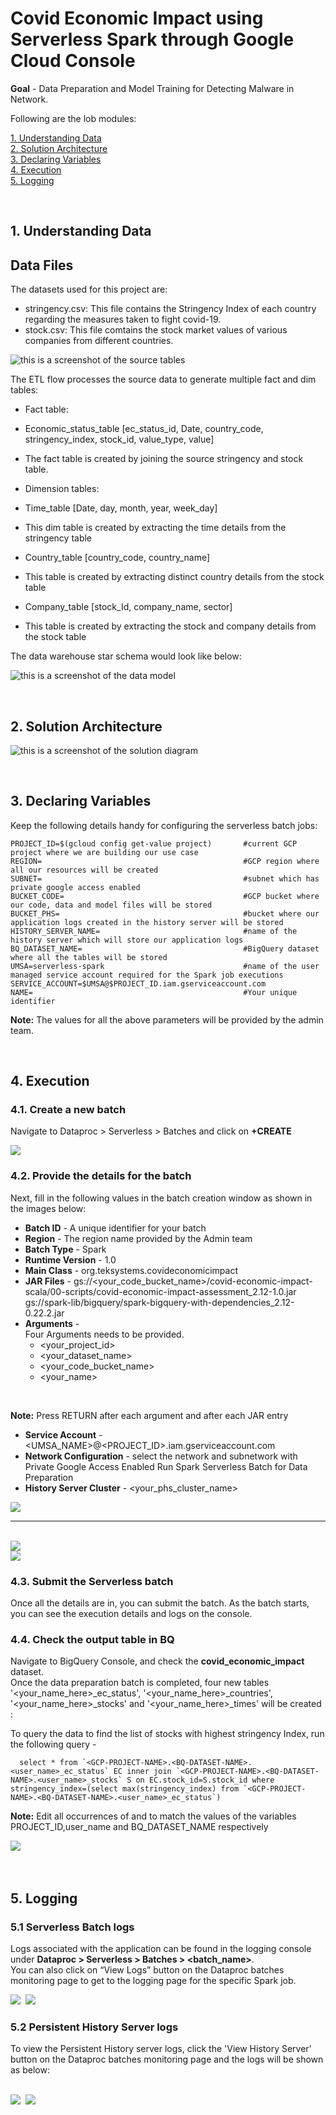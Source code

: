 # Covid Economic Impact using Serverless Spark through Google Cloud Console

**Goal** - Data Preparation and Model Training for Detecting Malware in Network.

Following are the lob modules:

[1. Understanding Data](05b_covid_economic_impact_console_execution.md#1-understanding-data)<br>
[2. Solution Architecture](05b_covid_economic_impact_console_execution.md#2-solution-architecture)<br>
[3. Declaring Variables](05b_covid_economic_impact_console_execution.md#3-declaring-variables)<br>
[4. Execution](05b_covid_economic_impact_console_execution.md#4-execution)<br>
[5. Logging](05b_covid_economic_impact_console_execution.md#5-logging)<br>

<br>

## 1. Understanding Data

## Data Files
The datasets used for this project are:
- stringency.csv: This file contains the Stringency Index of each country regarding the measures taken to fight covid-19.
- stock.csv: This file comtains the stock market values of various companies from different countries.

![this is a screenshot of the source tables](../images/Source_tables.png)

The ETL flow processes the source data to generate multiple fact and dim tables:

- Fact table:
- Economic_status_table [ec_status_id, Date, country_code, stringency_index, stock_id, value_type, value]
- The fact table is created by joining the source stringency and stock table.

- Dimension tables:
- Time_table [Date, day, month, year, week_day]
- This dim table is created by extracting the time details from the stringency table
- Country_table [country_code, country_name]
- This table is created by extracting distinct country details from the stock table
- Company_table [stock_Id, company_name, sector]
- This table is created by extracting the stock and company details from the stock table


The data warehouse star schema would look like below:

![this is a screenshot of the data model](../images/Data_model.PNG)

<br>

## 2. Solution Architecture

![this is a screenshot of the solution diagram](../images/Flow_of_Resources.png)

<br>

## 3. Declaring Variables

Keep the following details handy for configuring the serverless batch jobs:

```
PROJECT_ID=$(gcloud config get-value project)       #current GCP project where we are building our use case
REGION=                                             #GCP region where all our resources will be created
SUBNET=                                             #subnet which has private google access enabled
BUCKET_CODE=                                        #GCP bucket where our code, data and model files will be stored
BUCKET_PHS=                                         #bucket where our application logs created in the history server will be stored
HISTORY_SERVER_NAME=                                #name of the history server which will store our application logs
BQ_DATASET_NAME=                                    #BigQuery dataset where all the tables will be stored
UMSA=serverless-spark                               #name of the user managed service account required for the Spark job executions
SERVICE_ACCOUNT=$UMSA@$PROJECT_ID.iam.gserviceaccount.com
NAME=                                               #Your unique identifier
```
**Note:** The values for all the above parameters will be provided by the admin team.

<br>

## 4. Execution

### 4.1. Create a new batch
Navigate to Dataproc > Serverless > Batches and click on **+CREATE**

<kbd>
<img src=../images/image23.png />
</kbd>

### 4.2. Provide the details for the batch

Next, fill in the following values in the batch creation window as shown in the images below:

- **Batch ID**   - A unique identifier for your batch
- **Region**     - The region name provided by the Admin team
- **Batch Type**    - Spark
- **Runtime Version** - 1.0
- **Main Class** - org.teksystems.covideconomicimpact
- **JAR Files** - gs://<your_code_bucket_name>/covid-economic-impact-scala/00-scripts/covid-economic-impact-assessment_2.12-1.0.jar <br>
                  gs://spark-lib/bigquery/spark-bigquery-with-dependencies_2.12-0.22.2.jar 
- **Arguments** - <br>
  Four Arguments needs to be provided. <br>
    * <your_project_id>
    * <your_dataset_name>
    * <your_code_bucket_name>
    * <your_name>

<br>

  **Note:** Press RETURN after each argument and after each JAR entry

- **Service Account** - <UMSA_NAME>@<PROJECT_ID>.iam.gserviceaccount.com
- **Network Configuration** - select the network and subnetwork with Private Google Access Enabled
Run Spark Serverless Batch for Data Preparation
- **History Server Cluster** - <your_phs_cluster_name>

<kbd>
<img src=../images/image24.png />
</kbd>

<hr>

<br>

<kbd>
<img src=../images/image25.png />
</kbd>

<br>

  <kbd>
  <img src=../images/image26.png />
  </kbd>

<br>

### 4.3. Submit the Serverless batch
Once all the details are in, you can submit the batch. As the batch starts, you can see the execution details and logs on the console.

### 4.4. Check the output table in BQ

Navigate to BigQuery Console, and check the **covid_economic_impact** dataset. <br>
Once the data preparation batch is completed, four new tables '<your_name_here>_ec_status', '<your_name_here>_countries', '<your_name_here>_stocks' and '<your_name_here>_times' will be created :

To query the data to find the list of stocks with highest stringency Index, run the following query -
```
  select * from `<GCP-PROJECT-NAME>.<BQ-DATASET-NAME>.<user_name>_ec_status` EC inner join `<GCP-PROJECT-NAME>.<BQ-DATASET-NAME>.<user_name>_stocks` S on EC.stock_id=S.stock_id where stringency_index=(select max(stringency_index) from `<GCP-PROJECT-NAME>.<BQ-DATASET-NAME>.<user_name>_ec_status`)

```

**Note:** Edit all occurrences of <GCP-PROJECT-NAME> and <BQ-DATASET-NAME> to match the values of the variables PROJECT_ID,user_name and BQ_DATASET_NAME respectively

<kbd>
<img src=../images/bigquery.PNG />
</kbd>

<br>

<br>

<br>

## 5. Logging

### 5.1 Serverless Batch logs

Logs associated with the application can be found in the logging console under
**Dataproc > Serverless > Batches > <batch_name>**.
<br> You can also click on “View Logs” button on the Dataproc batches monitoring page to get to the logging page for the specific Spark job.

<kbd>
<img src=../images/image10.PNG />
</kbd>

<kbd>
<img src=../images/image11.png />
</kbd>

<br>

### 5.2 Persistent History Server logs

To view the Persistent History server logs, click the 'View History Server' button on the Dataproc batches monitoring page and the logs will be shown as below:

<br>

<kbd>
<img src=../images/image12.PNG />
</kbd>

<kbd>
<img src=../images/image13.PNG />
</kbd>

<br>
